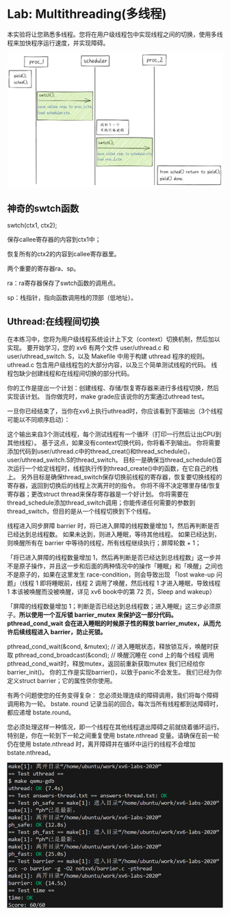 # Lab: Multithreading(多线程)

本实验将让您熟悉多线程。您将在用户级线程包中实现线程之间的切换，使用多线程来加快程序运行速度，并实现障碍。

![f6e978dd-7478-480b-bc32-9a874fbe8010](./png/f6e978dd-7478-480b-bc32-9a874fbe8010.png)

## 神奇的swtch函数

swtch(ctx1, ctx2);

保存callee寄存器的内容到ctx1中；

恢复所有的ctx2的内容到callee寄存器里。



两个重要的寄存器ra、sp。

ra：ra寄存器保存了swtch函数的调用点。

sp：栈指针，指向函数调用栈的顶部（低地址）。

## Uthread:在线程间切换

在本练习中，您将为用户级线程系统设计上下文（context）切换机制，然后加以实现。 要开始学习，您的 xv6 有两个文件 user/uthread.c 和 user/uthread_switch. S，以及 Makefile 中用于构建 uthread 程序的规则。 uthread.c 包含用户级线程包的大部分内容，以及三个简单测试线程的代码。 线程包缺少创建线程和在线程间切换的部分代码。

你的工作是提出一个计划：创建线程、存储/恢复寄存器来进行多线程切换，然后实现该计划。 当你做完时，make grade应该说你的方案通过uthread test。

一旦你已经结束了，当你在xv6上执行uthread时，你应该看到下面输出（3个线程可能以不同顺序启动）：

这个输出来自3个测试线程，每个测试线程有一个循环（打印一行然后让出CPU到其他线程）。
基于这点，如果没有context切换代码，你将看不到输出。
你将需要添加代码到user/uthread.c中的thread_creat()和thread_schedule()，user/uthread_switch.S的thread_switch。
目标一是确保当thread_schedule()首次运行一个给定线程时，线程执行传到thread_create()中的函数，在它自己的栈上。
另外目标是确保thread_switch保存切换前线程的寄存器，恢复要切换线程的寄存器，返回到切换后的线程上次离开时的指令。
你将不得不决定哪里存储/恢复寄存器；更改struct thread来保存寄存器是一个好计划。
你将需要在thread_schedule添加thread_switch调用；你能传递任何需要的参数到thread_switch，但目的是从一个线程切换到下个线程。



线程进入同步屏障 barrier 时，将已进入屏障的线程数量增加 1，然后再判断是否已经达到总线程数。
如果未达到，则进入睡眠，等待其他线程。
如果已经达到，则唤醒所有在 barrier 中等待的线程，所有线程继续执行；屏障轮数 + 1；

「将已进入屏障的线程数量增加 1，然后再判断是否已经达到总线程数」这一步并不是原子操作，并且这一步和后面的两种情况中的操作「睡眠」和「唤醒」之间也不是原子的，如果在这里发生 race-condition，则会导致出现 「lost wake-up 问题」（线程 1 即将睡眠前，线程 2 调用了唤醒，然后线程 1 才进入睡眠，导致线程 1 本该被唤醒而没被唤醒，详见 xv6 book中的第 72 页，Sleep and wakeup）

「屏障的线程数量增加 1；判断是否已经达到总线程数；进入睡眠」这三步必须原子。**所以使用一个互斥锁 barrier_mutex 来保护这一部分代码。pthread_cond_wait 会在进入睡眠的时候原子性的释放 barrier_mutex，从而允许后续线程进入 barrier，防止死锁。**

pthread_cond_wait(&cond, &mutex);  // 进入睡眠状态，释放锁互斥，唤醒时获取
pthread_cond_broadcast(&cond);     // 唤醒沉睡在 cond 上的每个线程
调用pthread_cond_wait时，释放mutex，返回前重新获取mutex
我们已经给你barrier_init()。
你的工作是实现barrier()，以致于panic不会发生。
我们已经为你定义struct barrier；它的属性供你使用。

有两个问题使您的任务变得复杂： 您必须处理连续的障碍调用，我们将每个障碍调用称为一轮。 bstate. round 记录当前的回合。每次当所有线程都到达障碍时，都应递增 bstate.round。

您必须处理这样一种情况，即一个线程在其他线程退出障碍之前就绕着循环运行。特别是，你在一轮到下一轮之间重复使用 bstate.nthread 变量。请确保在前一轮仍在使用 bstate.nthread 时，离开障碍并在循环中运行的线程不会增加 bstate.nthread。

![lab_thread_](./png/lab_thread_.png)
